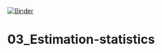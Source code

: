 [![Binder](https://mybinder.org/badge_logo.svg)](https://mybinder.org/v2/gh/HOORDS/03_Estimation-statistics/HEAD?urlpath=/tree/)
# 03_Estimation-statistics